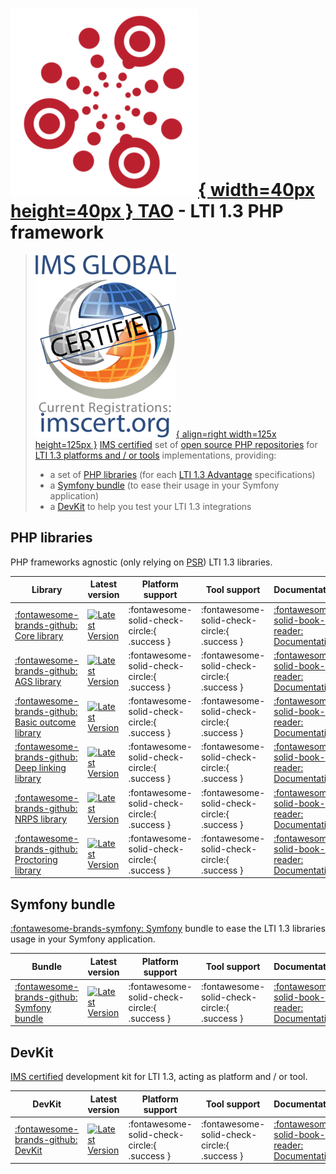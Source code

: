 # [![IMS certifications](assets/images/logo.png){ width=40px height=40px }    TAO](https://taotesting.com) - LTI 1.3 PHP framework

>[![IMS certifications](assets/images/ims-cert.png){ align=right width=125x height=125px }](https://site.imsglobal.org/certifications/open-assessment-technologies-sa/tao-lti-13-devkit)
>[IMS certified](https://site.imsglobal.org/certifications/open-assessment-technologies-sa/tao-lti-13-devkit) set of [open source PHP repositories](https://github.com/oat-sa?q=lti1p3) for [LTI 1.3 platforms and / or tools](http://www.imsglobal.org/spec/lti/v1p3/#platforms-and-tools) implementations, providing:
> 
> - a set of [PHP libraries](#php-libraries) (for each [LTI 1.3 Advantage](http://www.imsglobal.org/lti-advantage-overview) specifications)
> - a [Symfony bundle](#symfony-bundle) (to ease their usage in your Symfony application)
> - a [DevKit](#devkit) to help you test your LTI 1.3 integrations

## PHP libraries

PHP frameworks agnostic (only relying on [PSR](https://www.php-fig.org/psr/)) LTI 1.3 libraries.

| Library                                                                    | Latest version                                                                                                                                                               | Platform support                             | Tool support                                  | Documentation                                                                                  |
|----------------------------------------------------------------------------|------------------------------------------------------------------------------------------------------------------------------------------------------------------------------|----------------------------------------------|-----------------------------------------------|------------------------------------------------------------------------------------------------|
| [:fontawesome-brands-github: Core library](https://github.com/oat-sa/lib-lti1p3-core)                  | [![Latest Version](https://img.shields.io/github/tag/oat-sa/lib-lti1p3-core.svg?style=flat&label=release)](https://github.com/oat-sa/lib-lti1p3-core/tags)                   | :fontawesome-solid-check-circle:{ .success } | :fontawesome-solid-check-circle:{ .success }  | [:fontawesome-solid-book-reader:  Documentation](libraries/lib-lti1p3-core/README.md)          |
| [:fontawesome-brands-github: AGS library](https://github.com/oat-sa/lib-lti1p3-ags)                    | [![Latest Version](https://img.shields.io/github/tag/oat-sa/lib-lti1p3-ags.svg?style=flat&label=release)](https://github.com/oat-sa/lib-lti1p3-ags/tags)                     | :fontawesome-solid-check-circle:{ .success } | :fontawesome-solid-check-circle:{ .success }  | [:fontawesome-solid-book-reader:  Documentation](libraries/lib-lti1p3-ags/README.md)           |
| [:fontawesome-brands-github: Basic outcome library](https://github.com/oat-sa/lib-lti1p3-basic-outcome)| [![Latest Version](https://img.shields.io/github/tag/oat-sa/lib-lti1p3-basic-outcome.svg?style=flat&label=release)](https://github.com/oat-sa/lib-lti1p3-basic-outcome/tags) | :fontawesome-solid-check-circle:{ .success } | :fontawesome-solid-check-circle:{ .success }  | [:fontawesome-solid-book-reader:  Documentation](libraries/lib-lti1p3-basic-outcome/README.md) |
| [:fontawesome-brands-github: Deep linking library](https://github.com/oat-sa/lib-lti1p3-deep-linking)  | [![Latest Version](https://img.shields.io/github/tag/oat-sa/lib-lti1p3-deep-linking.svg?style=flat&label=release)](https://github.com/oat-sa/lib-lti1p3-deep-linking/tags)   | :fontawesome-solid-check-circle:{ .success } | :fontawesome-solid-check-circle:{ .success }  | [:fontawesome-solid-book-reader:  Documentation](libraries/lib-lti1p3-deep-linking/README.md)  |
| [:fontawesome-brands-github: NRPS library](https://github.com/oat-sa/lib-lti1p3-nrps)                  | [![Latest Version](https://img.shields.io/github/tag/oat-sa/lib-lti1p3-nrps.svg?style=flat&label=release)](https://github.com/oat-sa/lib-lti1p3-nrps/tags)                   | :fontawesome-solid-check-circle:{ .success } | :fontawesome-solid-check-circle:{ .success }  | [:fontawesome-solid-book-reader:  Documentation](libraries/lib-lti1p3-nrps/README.md)          |
| [:fontawesome-brands-github: Proctoring library](https://github.com/oat-sa/lib-lti1p3-proctoring)      | [![Latest Version](https://img.shields.io/github/tag/oat-sa/lib-lti1p3-proctoring.svg?style=flat&label=release)](https://github.com/oat-sa/lib-lti1p3-proctoring/tags)       | :fontawesome-solid-check-circle:{ .success } | :fontawesome-solid-check-circle:{ .success }  | [:fontawesome-solid-book-reader:  Documentation](libraries/lib-lti1p3-proctoring/README.md)    |

## Symfony bundle

[:fontawesome-brands-symfony: Symfony](https://symfony.com/) bundle to ease the LTI 1.3 libraries usage in your Symfony application.

| Bundle                                                                                | Latest version                                                                                                                                              | Platform support                             | Tool support                                  | Documentation                                                                        |
|---------------------------------------------------------------------------------------|-------------------------------------------------------------------------------------------------------------------------------------------------------------|----------------------------------------------|-----------------------------------------------|--------------------------------------------------------------------------------------|
| [:fontawesome-brands-github: Symfony bundle](https://github.com/oat-sa/bundle-lti1p3) | [![Latest Version](https://img.shields.io/github/tag/oat-sa/bundle-lti1p3.svg?style=flat&label=release)](https://github.com/oat-sa/bundle-lti1p3/tags)      | :fontawesome-solid-check-circle:{ .success } | :fontawesome-solid-check-circle:{ .success }  | [:fontawesome-solid-book-reader:  Documentation](bundle/README.md)  |

## DevKit

[IMS certified](https://site.imsglobal.org/certifications/open-assessment-technologies-sa/tao-lti-13-devkit) development kit for LTI 1.3, acting as platform and / or tool.

| DevKit                                                                                | Latest version                                                                                                                                              | Platform support                             | Tool support                                  | Documentation                                                                        |
|---------------------------------------------------------------------------------------|-------------------------------------------------------------------------------------------------------------------------------------------------------------|----------------------------------------------|-----------------------------------------------|--------------------------------------------------------------------------------------|
| [:fontawesome-brands-github: DevKit](https://github.com/oat-sa/devkit-lti1p3)         | [![Latest Version](https://img.shields.io/github/tag/oat-sa/devkit-lti1p3.svg?style=flat&label=release)](https://github.com/oat-sa/devkit-lti1p3/tags)      | :fontawesome-solid-check-circle:{ .success } | :fontawesome-solid-check-circle:{ .success }  | [:fontawesome-solid-book-reader:  Documentation](devkit/README.md)  |
